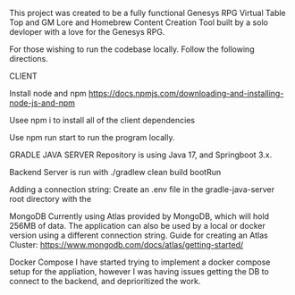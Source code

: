 This project was created to be a fully functional Genesys RPG Virtual Table Top and GM Lore and Homebrew Content Creation Tool built by a solo devloper with a love for the Genesys RPG.

For those wishing to run the codebase locally. Follow the following directions.

CLIENT

Install node and npm
https://docs.npmjs.com/downloading-and-installing-node-js-and-npm

Usee npm i to install all of the client dependencies

Use npm run start to run the program locally.

GRADLE JAVA SERVER
Repository is using Java 17, and Springboot 3.x.

Backend Server is run with ./gradlew clean build bootRun

Adding a connection string:
Create an .env file in the gradle-java-server root directory with the 

MongoDB
Currently using Atlas provided by MongoDB, which will hold 256MB of data. The application can also be used by a local or docker version using a different connection string.
Guide for creating an Atlas Cluster: https://www.mongodb.com/docs/atlas/getting-started/

Docker Compose
I have started trying to implement a docker compose setup for the appliation, however I was having issues getting the DB to connect to the backend, and deprioritized the work.
